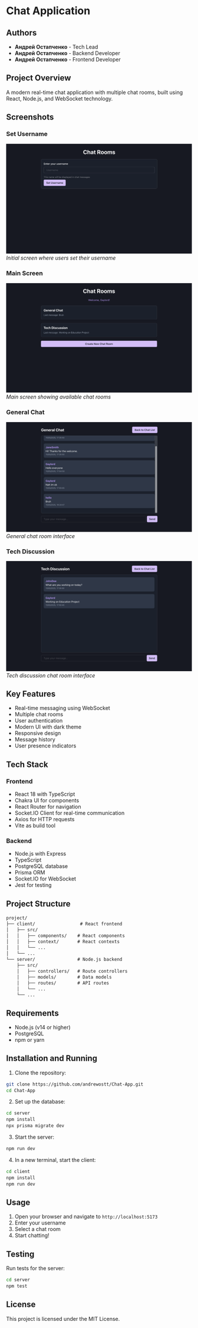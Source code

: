# Chat Application

## Authors
- **Андрей Остапченко** - Tech Lead
- **Андрей Остапченко** - Backend Developer
- **Андрей Остапченко** - Frontend Developer

## Project Overview
A modern real-time chat application with multiple chat rooms, built using React, Node.js, and WebSocket technology.

## Screenshots

### Set Username
![Set Username](imgs/Set_Username.png)
*Initial screen where users set their username*

### Main Screen
![Main Screen](imgs/Main.png)
*Main screen showing available chat rooms*

### General Chat
![General Chat](imgs/General_Chat.png)
*General chat room interface*

### Tech Discussion
![Tech Discussion](imgs/Tech_Discussion.png)
*Tech discussion chat room interface*

## Key Features
- Real-time messaging using WebSocket
- Multiple chat rooms
- User authentication
- Modern UI with dark theme
- Responsive design
- Message history
- User presence indicators

## Tech Stack

### Frontend
- React 18 with TypeScript
- Chakra UI for components
- React Router for navigation
- Socket.IO Client for real-time communication
- Axios for HTTP requests
- Vite as build tool

### Backend
- Node.js with Express
- TypeScript
- PostgreSQL database
- Prisma ORM
- Socket.IO for WebSocket
- Jest for testing

## Project Structure
```
project/
├── client/                 # React frontend
│   ├── src/
│   │   ├── components/    # React components
│   │   ├── context/       # React contexts
│   │   └── ...
│   └── ...
└── server/                # Node.js backend
    ├── src/
    │   ├── controllers/   # Route controllers
    │   ├── models/        # Data models
    │   ├── routes/        # API routes
    │   └── ...
    └── ...
```

## Requirements
- Node.js (v14 or higher)
- PostgreSQL
- npm or yarn

## Installation and Running

1. Clone the repository:
```bash
git clone https://github.com/andrewostt/Chat-App.git
cd Chat-App
```

2. Set up the database:
```bash
cd server
npm install
npx prisma migrate dev
```

3. Start the server:
```bash
npm run dev
```

4. In a new terminal, start the client:
```bash
cd client
npm install
npm run dev
```

## Usage
1. Open your browser and navigate to `http://localhost:5173`
2. Enter your username
3. Select a chat room
4. Start chatting!

## Testing
Run tests for the server:
```bash
cd server
npm test
```

## License
This project is licensed under the MIT License. 
